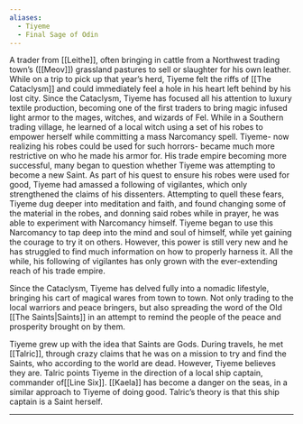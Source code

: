 ```yaml
---
aliases:
  - Tiyeme
  - Final Sage of Odin
---
```

A trader from [[Leithe]], often bringing in cattle from a Northwest trading town’s ([[Meov]]) grassland pastures to sell or slaughter for his own leather. While on a trip to pick up that year’s herd, Tiyeme felt the riffs of [[The Cataclysm]] and could immediately feel a hole in his heart left behind by his lost city. Since the Cataclysm, Tiyeme has focused all his attention to luxury textile production, becoming one of the first traders to bring magic infused light armor to the mages, witches, and wizards of Fel. While in a Southern trading village, he learned of a local witch using a set of his robes to empower herself while committing a mass Narcomancy spell. Tiyeme- now realizing his robes could be used for such horrors- became much more restrictive on who he made his armor for. His trade empire becoming more successful, many began to question whether Tiyeme was attempting to become a new Saint. As part of his quest to ensure his robes were used for good, Tiyeme had amassed a following of vigilantes, which only strengthened the claims of his dissenters. Attempting to quell these fears, Tiyeme dug deeper into meditation and faith, and found changing some of the material in the robes, and donning said robes while in prayer, he was able to experiment with Narcomancy himself. Tiyeme began to use this Narcomancy to tap deep into the mind and soul of himself, while yet gaining the courage to try it on others. However, this power is still very new and he has struggled to find much information on how to properly harness it. All the while, his following of vigilantes has only grown with the ever-extending reach of his trade empire.

Since the Cataclysm, Tiyeme has delved fully into a nomadic lifestyle, bringing his cart of magical wares from town to town. Not only trading to the local warriors and peace bringers, but also spreading the word of the Old [[The Saints|Saints]] in an attempt to remind the people of the peace and prosperity brought on by them. 

Tiyeme grew up with the idea that Saints are Gods. During travels, he met [[Talric]], through crazy claims that he was on a mission to try and find the Saints, who according to the world are dead. However, Tiyeme believes they are. Talric points Tiyeme in the direction of a local ship captain, commander of[[Line Six]]. [[Kaela]] has become a danger on the seas, in a similar approach to Tiyeme of doing good. Talric’s theory is that this ship captain is a Saint herself.

---

